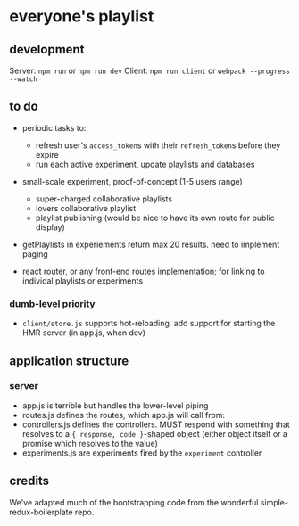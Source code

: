 # everyone's playlist

## development

Server: `npm run` or `npm run dev`
Client: `npm run client` or `webpack --progress --watch`

## to do

* periodic tasks to:
  * refresh user's `access_token`s with their `refresh_token`s before they expire
  * run each active experiment, update playlists and databases

* small-scale experiment, proof-of-concept (1-5 users range)
  * super-charged collaborative playlists
  * lovers collaborative playlist
  * playlist publishing (would be nice to have its own route for public display)

* getPlaylists in experiements return max 20 results. need to implement paging

* react router, or any front-end routes implementation; for linking to individal
  playlists or experiments

### dumb-level priority

* `client/store.js` supports hot-reloading. add support for starting the HMR
  server (in app.js, when dev)

## application structure

### server

- app.js is terrible but handles the lower-level piping
- routes.js defines the routes, which app.js will call from:
- controllers.js defines the controllers. MUST respond with something that
  resolves to a `{ response, code }`-shaped object (either object itself or a
  promise which resolves to the value)
- experiments.js are experiments fired by the `experiment` controller


## credits

We've adapted much of the bootstrapping code from the wonderful
simple-redux-boilerplate repo.
